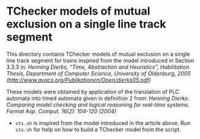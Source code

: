 # TChecker models of mutual exclusion on a single line track segment

This directory contains TChecker models of mutual exclusion on a single line
track segment for trains inspired from the model introduced in Section 3.3.3 in:
*Henning Dierks, "Time, Abstraction and Heuristics",
Habilitation Thesis, Department of Computer Science,
University of Oldenburg, 2005 (http://www.avacs.org/Publikationen/Open/dierks05.pdf)*

These models were obtained by application of the translation of PLC automata into timed automata
given in definition 2 from:
*Henning Dierks:
Comparing model checking and logical reasoning for real-time systems. Formal Asp.
 Comput. 16(2): 104-120 (2004)*

- `sts.sh` is inspired from the model introduced in the
article above.
Run `sts.sh` for help on how to build a TChecker model from the script.
